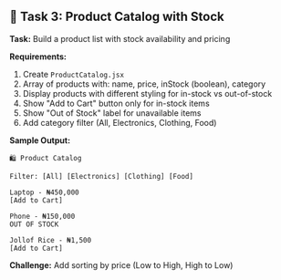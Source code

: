 ## 🎯 Task 3: Product Catalog with Stock

**Task:** Build a product list with stock availability and pricing

**Requirements:**
1. Create `ProductCatalog.jsx`
2. Array of products with: name, price, inStock (boolean), category
3. Display products with different styling for in-stock vs out-of-stock
4. Show "Add to Cart" button only for in-stock items
5. Show "Out of Stock" label for unavailable items
6. Add category filter (All, Electronics, Clothing, Food)

**Sample Output:**
```
🛍️ Product Catalog

Filter: [All] [Electronics] [Clothing] [Food]

Laptop - ₦450,000 
[Add to Cart]

Phone - ₦150,000
OUT OF STOCK

Jollof Rice - ₦1,500
[Add to Cart]
```

**Challenge:** Add sorting by price (Low to High, High to Low)
